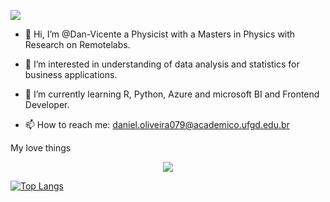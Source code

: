 ![](https://komarev.com/ghpvc/?username=your-github-Dan-Vicente&label=PROFILE+VIEWS)

- 👋 Hi, I’m @Dan-Vicente a Physicist with a Masters in Physics with Research on Remotelabs.
- 👀 I’m interested in understanding of data analysis and statistics for business applications.
- 🌱 I’m currently learning R, Python, Azure and microsoft BI and Frontend Developer.

- 📫 How to reach me: daniel.oliveira079@academico.ufgd.edu.br

My love things

<p align="center">
  <a href="https://skillicons.dev">
    <img src="https://skillicons.dev/icons?i=git,js,html,css,py" />
    
[![Top Langs](https://github-readme-stats.vercel.app/api/top-langs/?username=anuraghazra)](https://github.com/anuraghazra/github-readme-stats)

  </a>
</p>


